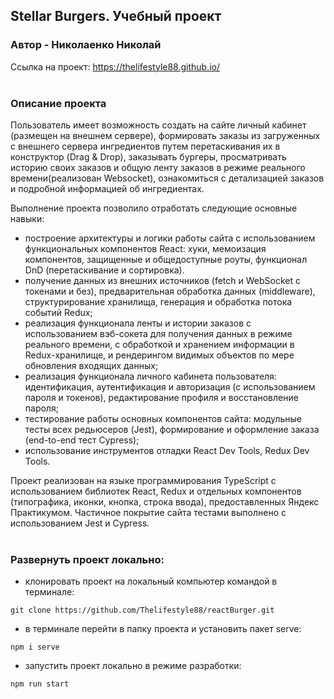 ## Stellar Burgers. Учебный проект

### Автор - Николаенко Николай

Ссылка на проект: https://thelifestyle88.github.io/
</br></br>

### Описание проекта

Пользователь имеет возможность создать на сайте личный кабинет (размещен на внешнем сервере), формировать заказы из загруженных с внешнего сервера ингредиентов путем перетаскивания их в конструктор (Drag & Drop), заказывать бургеры, просматривать историю своих заказов и общую ленту заказов в режиме реального времени(реализован Websocket), ознакомиться с детализацией заказов и подробной информацией об ингредиентах.

Выполнение проекта позволило отработать следующие основные навыки:

- построение архитектуры и логики работы сайта с использованием функциональных компонентов React: хуки, мемоизация компонентов, защищенные и общедоступные роуты, функционал DnD (перетаскивание и сортировка).
- получение данных из внешних источников (fetch и WebSocket c токенами и без), предварительная обработка данных (middleware), структурирование хранилища, генерация и обработка потока событий Redux;
- реализация функционала ленты и истории заказов с использованием вэб-сокета для получения данных в режиме реального времени, с обработкой и хранением информации в Redux-хранилище, и рендерингом видимых объектов по мере обновления входящих данных;
- реализация функционала личного кабинета пользователя: идентификация, аутентификация и авторизация (с использованием пароля и токенов), редактирование профиля и восстановление пароля;
- тестирование работы основных компонентов сайта: модульные тесты всех редьюсеров (Jest), формирование и оформление заказа (end-to-end тест Cypress);
- использование инструментов отладки React Dev Tools, Redux Dev Tools.

Проект реализован на языке программирования TypeScript с использованием библиотек React, Redux и отдельных компонентов (типографика, иконки, кнопка, строка ввода), предоставленных Яндекс Практикумом. Частичное покрытие сайта тестами выполнено с использованием Jest и Cypress.
</br></br>

### Развернуть проект локально:

- клонировать проект на локальный компьютер командой в терминале:

```
git clone https://github.com/Thelifestyle88/reactBurger.git
```

- в терминале перейти в папку проекта и установить пакет serve:

```
npm i serve
```

- запустить проект локально в режиме разработки:

```
npm run start
```

</br>
